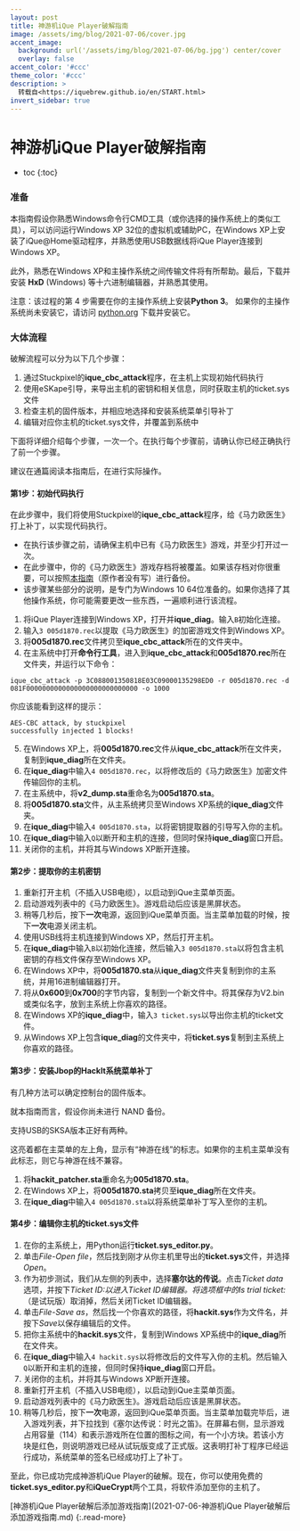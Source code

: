 ```yaml
---
layout: post
title: 神游机iQue Player破解指南
image: /assets/img/blog/2021-07-06/cover.jpg
accent_image: 
  background: url('/assets/img/blog/2021-07-06/bg.jpg') center/cover
  overlay: false
accent_color: '#ccc'
theme_color: '#ccc'
description: >
  转载自<https://iquebrew.github.io/en/START.html>
invert_sidebar: true
---
```


# 神游机iQue Player破解指南

* toc
{:toc}

### 准备

本指南假设你熟悉Windows命令行CMD工具（或你选择的操作系统上的类似工具），可以访问运行Windows XP 32位的虚拟机或辅助PC，在Windows XP上安装了iQue@Home驱动程序，并熟悉使用USB数据线将iQue Player连接到Windows XP。

此外，熟悉在Windows XP和主操作系统之间传输文件将有所帮助。最后，下载并安装 **HxD** (Windows) 等十六进制编辑器，并熟悉其使用。

注意：该过程的第 4 步需要在你的主操作系统上安装**Python 3**。 如果你的主操作系统尚未安装它，请访问 [python.org](https://www.python.org/ "Python官网") 下载并安装它。

### 大体流程

破解流程可以分为以下几个步骤：

1. 通过Stuckpixel的**ique_cbc_attack**程序，在主机上实现初始代码执行
2. 使用eSKape引导，来导出主机的密钥和相关信息，同时获取主机的ticket.sys文件
3. 检查主机的固件版本，并相应地选择和安装系统菜单引导补丁
4. 编辑对应你主机的ticket.sys文件，并覆盖到系统中

下面将详细介绍每个步骤，一次一个。在执行每个步骤前，请确认你已经正确执行了前一个步骤。

建议在通篇阅读本指南后，在进行实际操作。

#### 第1步：初始代码执行

在此步骤中，我们将使用Stuckpixel的**ique_cbc_attack**程序，给《马力欧医生》打上补丁，以实现代码执行。

* 在执行该步骤之前，请确保主机中已有《马力欧医生》游戏，并至少打开过一次。
* 在此步骤中，你的《马力欧医生》游戏存档将被覆盖。如果该存档对你很重要，可以按照[本指南](javascript:void(0))（原作者没有写）进行备份。
* 该步骤某些部分的说明，是专门为Windows 10 64位准备的。如果你选择了其他操作系统，你可能需要更改一些东西，一遍顺利进行该流程。

1. 将iQue Player连接到Windows XP，打开并**ique_diag**。输入`B`初始化连接。
2. 输入`3 005d1870.rec`以提取《马力欧医生》的加密游戏文件到Windows XP。
3. 将**005d1870.rec**文件拷贝至**ique_cbc_attack**所在的文件夹中。
4. 在主系统中打开**命令行工具**，进入到**ique_cbc_attack**和**005d1870.rec**所在文件夹，并运行以下命令：
```
ique_cbc_attack -p 3C088001350818E03C09000135298ED0 -r 005d1870.rec -d 081F0000000000000000000000000000 -o 1000
```
你应该能看到这样的提示：
```
AES-CBC attack, by stuckpixel
successfully injected 1 blocks!
```
5. 在Windows XP上，将**005d1870.rec**文件从**ique_cbc_attack**所在文件夹，复制到**ique_diag**所在文件夹。
6. 在**ique_diag**中输入`4 005d1870.rec`，以将修改后的《马力欧医生》加密文件传输回你的主机。 
7. 在主系统中，将**v2_dump.sta**重命名为**005d1870.sta**。
8. 将**005d1870.sta**文件，从主系统拷贝至Windows XP系统的**ique_diag**文件夹。
9. 在**ique_diag**中输入`4 005d1870.sta`，以将密钥提取器的引导写入你的主机。
10. 在**ique_diag**中输入`Q`以断开和主机的连接，但同时保持**ique_diag**窗口开启。
11. 关闭你的主机，并将其与Windows XP断开连接。

#### 第2步：提取你的主机密钥

1. 重新打开主机（不插入USB电缆），以启动到iQue主菜单页面。
2. 启动游戏列表中的《马力欧医生》。游戏启动后应该是黑屏状态。
3. 稍等几秒后，按下**一次**电源，返回到iQue菜单页面。当主菜单加载的时候，按下**一次**电源关闭主机。
4. 使用USB线将主机连接到Windows XP，然后打开主机。
5. 在**ique_diag**中输入`B`以初始化连接，然后输入`3 005d1870.sta`以将包含主机密钥的存档文件保存至Windows XP。
6. 在Windows XP中，将**005d1870.sta**从**ique_diag**文件夹复制到你的主系统，并用16进制编辑器打开。
7. 将从**0x600**到**0x700**的字节内容，复制到一个新文件中。将其保存为V2.bin或类似名字，放到主系统上你喜欢的路径。
8. 在Windows XP的**ique_diag**中，输入`3 ticket.sys`以导出你主机的ticket文件。
9. 从Windows XP上包含**ique_diag**的文件夹中，将**ticket.sys**复制到主系统上你喜欢的路径。

#### 第3步：安装Jbop的HackIt系统菜单补丁

有几种方法可以确定控制台的固件版本。

就本指南而言，假设你尚未进行 NAND 备份。

支持USB的SKSA版本正好有两种。

这亮着都在主菜单的左上角，显示有“神游在线”的标志。如果你的主机主菜单没有此标志，则它与神游在线不兼容。

1. 将**hackit_patcher.sta**重命名为**005d1870.sta**。
2. 在Windows XP上，将**005d1870.sta**拷贝至**ique_diag**所在文件夹。
3. 在**ique_diag**中输入`4 005d1870.sta`以将系统菜单补丁写入至你的主机。

#### 第4步：编辑你主机的ticket.sys文件

1. 在你的主系统上，用Python运行**ticket.sys_editor.py**。
2. 单击*File*-*Open file*，然后找到刚才从你主机里导出的**ticket.sys**文件，并选择*Open*。
3. 作为初步测试，我们从左侧的列表中，选择**塞尔达的传说**。点击*Ticket data*选项，并按下*Ticket ID:*以进入Ticket ID编辑器。将选项框中的*Is trial ticket:*（是试玩版）取消掉，然后关闭Ticket ID编辑器。
4. 单击*File*-*Save as*，然后找一个你喜欢的路径，将**hackit.sys**作为文件名，并按下*Save*以保存编辑后的文件。
5. 把你主系统中的**hackit.sys**文件，复制到Windows XP系统中的**ique_diag**所在文件夹。
6. 在**ique_diag**中输入`4 hackit.sys`以将修改后的文件写入你的主机。然后输入`Q`以断开和主机的连接，但同时保持**ique_diag**窗口开启。
7. 关闭你的主机，并将其与Windows XP断开连接。
8. 重新打开主机（不插入USB电缆），以启动到iQue主菜单页面。
9. 启动游戏列表中的《马力欧医生》。游戏启动后应该是黑屏状态。
10. 稍等几秒后，按下**一次**电源，返回到iQue菜单页面。当主菜单加载完毕后，进入游戏列表，并下拉找到《塞尔达传说：时光之笛》。在屏幕右侧，显示游戏占用容量（114）和表示游戏所在位置的图标之间，有一个小方块。若该小方块是红色，则说明游戏已经从试玩版变成了正式版。这表明打补丁程序已经运行成功，系统菜单的签名已经成功打上了补丁。

至此，你已成功完成神游机iQue Player的破解。现在，你可以使用免费的**ticket.sys_editor.py**和**iQueCrypt**两个工具，将软件添加至你的主机了。

[神游机iQue Player破解后添加游戏指南](2021-07-06-神游机iQue Player破解后添加游戏指南.md)
{:.read-more}
